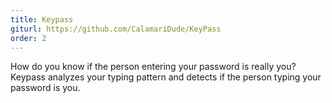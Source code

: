 ```yaml
---
title: Keypass
giturl: https://github.com/CalamariDude/KeyPass
order: 2
---
```

How do you know if the person entering your password is really you? Keypass analyzes your typing pattern and detects if the person typing your password is you.
